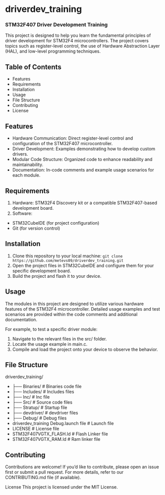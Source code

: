 # driverdev_training
### STM32F407 Driver Development Training

This project is designed to help you learn the fundamental principles of driver development for STM32F4 microcontrollers. The project covers topics such as register-level control, the use of Hardware Abstraction Layer (HAL), and low-level programming techniques.

## Table of Contents
- Features
- Requirements
- Installation
- Usage
- File Structure
- Contributing
- License
## Features
- Hardware Communication: Direct register-level control and configuration of the STM32F407 microcontroller.
- Driver Development: Examples demonstrating how to develop custom drivers.
- Modular Code Structure: Organized code to enhance readability and maintainability.
- Documentation: In-code comments and example usage scenarios for each module.
## Requirements
1. Hardware: STM32F4 Discovery kit or a compatible STM32F407-based development board.
2. Software:
- STM32CubeIDE (for project configuration)
- Git (for version control)
## Installation
1. Clone this repository to your local machine:
``` git clone https://github.com/metevs09/driverdev_training.git ```
2. Open the project files in STM32CubeIDE and configure them for your specific development board.
3. Build the project and flash it to your device.
## Usage
The modules in this project are designed to utilize various hardware features of the STM32F4 microcontroller. Detailed usage examples and test scenarios are provided within the code comments and additional documentation.

For example, to test a specific driver module:

1. Navigate to the relevant files in the src/ folder.
2. Locate the usage example in main.c.
3. Compile and load the project onto your device to observe the behavior.

## File Structure

driverdev_training/

- ├── Binaries/          # Binaries code file
- ├── Includes/          # Includes files
- ├── Inc/               # Inc file
- ├── Src/               # Source code files
- ├── Stratup/           # Startup file
- ├── devdriver/         # devdriver files
- ├── Debug/             # Debug files
- driverdev_training Debug.launch file  # Launch file
- LICENSE                # License file
- STM32F407VGTX_FLASH.ld # Flash Linker file
- STM32F407VGTX_RAM.ld   # Ram linker file 


## Contributing
Contributions are welcome!
If you’d like to contribute, please open an issue first or submit a pull request. For more details, refer to our CONTRIBUTING.md file (if available).

License
This project is licensed under the MIT License.

